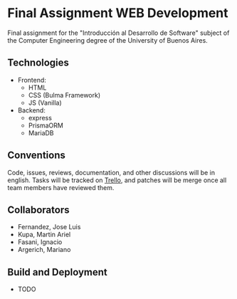 # Final Assignment WEB Development 
Final assignment for the "Introducción al Desarrollo de Software" subject of the
Computer Engineering degree of the University of Buenos Aires.

## Technologies
* Frontend:
    * HTML
    * CSS (Bulma Framework)
    * JS (Vanilla)
* Backend:
    * express
    * PrismaORM
    * MariaDB

## Conventions
Code, issues, reviews, documentation, and other discussions will be in english. 
Tasks will be tracked on [Trello][1], and patches will be merge once all team members
have reviewed them.

## Collaborators
* Fernandez, Jose Luis 
* Kupa, Martin Ariel
* Fasani, Ignacio
* Argerich, Mariano

## Build and Deployment
* TODO


[1]: https://trello.com/b/FrVAu7L0/tp2-intro "Trello"